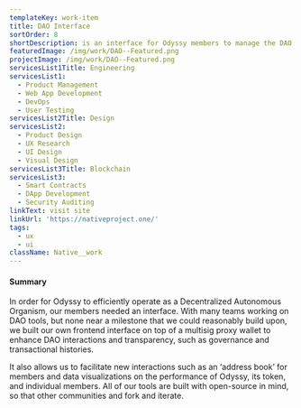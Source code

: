 ```yaml
---
templateKey: work-item
title: DAO Interface
sortOrder: 8
shortDescription: is an interface for Odyssy members to manage the DAO and its resources.
featuredImage: /img/work/DAO--Featured.png
projectImage: /img/work/DAO--Featured.png
servicesList1Title: Engineering
servicesList1:
  - Product Management
  - Web App Development
  - DevOps
  - User Testing
servicesList2Title: Design
servicesList2:
  - Product Design
  - UX Research
  - UI Design
  - Visual Design
servicesList3Title: Blockchain
servicesList3:
  - Smart Contracts
  - DApp Development
  - Security Auditing
linkText: visit site
linkUrl: 'https://nativeproject.one/'
tags:
  - ux
  - ui
className: Native__work
---
```


#### Summary

In order for Odyssy to efficiently operate as a Decentralized Autonomous Organism, our members needed an interface. With many teams working on DAO tools, but none near a milestone that we could reasonably build upon, we built our own frontend interface on top of a multisig proxy wallet to enhance DAO interactions and transparency, such as governance and transactional histories.

It also allows us to facilitate new interactions such as an ‘address book’ for members and data visualizations on the performance of Odyssy, its token, and individual members. All of our tools are built with open-source in mind, so that other communities and fork and iterate.
